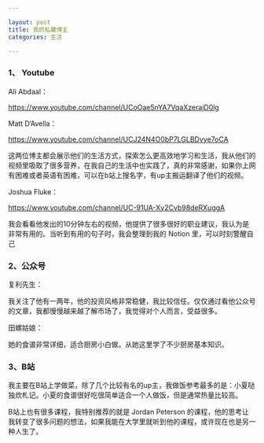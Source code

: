 ```yaml
---

layout: post
title: 我的私藏博主
categories: 生活

---
```


### 1、 Youtube

Ali Abdaal：

https://www.youtube.com/channel/UCoOae5nYA7VqaXzerajD0lg

Matt D‘Avella：

https://www.youtube.com/channel/UCJ24N4O0bP7LGLBDvye7oCA

这两位博主都会展示他们的生活方式，探索怎么更高效地学习和生活，我从他们的视频里吸取了很多营养，在我自己的生活中也实践了，真的非常感谢，如果你上网有困难或者英语有困难，可以在b站上搜名字，有up主搬运翻译了他们的视频。

Joshua Fluke：

https://www.youtube.com/channel/UC-91UA-Xy2Cvb98deRXuggA

我会看看他发出的10分钟左右的视频，他提供了很多很好的职业建议，我认为是非常有用的。当听到有用的句子时，我会整理到我的 Notion 里，可以时刻警醒自己

### 2、公众号

复利先生：

我关注了他有一两年，他的投资风格非常稳健，我比较信任。仅仅通过看他公众号的文章，我都慢慢越来越了解市场了，我觉得对个人而言，受益很多。

田螺姑娘：

她的食谱非常详细，适合厨房小白做。从她这里学了不少厨房基本知识。

### 3、B站

我主要在B站上学做菜，除了几个比较有名的up主，我做饭参考最多的是：小夏哒独炊札记。小夏的食谱很好吃很简单适合一个人做饭，但是通常热量比较高。

B站上也有很多课程，我特别推荐的就是 Jordan Peterson 的课程，他的思考让我转变了很多问题的想法，如果我能在大学里就听到他的课程，或许现在也是另一种人生了。